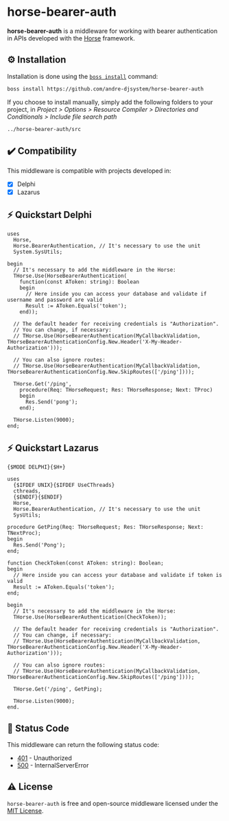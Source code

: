 # horse-bearer-auth
<b>horse-bearer-auth</b> is a middleware for working with bearer authentication in APIs developed with the <a href="https://github.com/HashLoad/horse">Horse</a> framework.

## ⚙️ Installation
Installation is done using the [`boss install`](https://github.com/HashLoad/boss) command:
``` sh
boss install https://github.com/andre-djsystem/horse-bearer-auth
```
If you choose to install manually, simply add the following folders to your project, in *Project > Options > Resource Compiler > Directories and Conditionals > Include file search path*
```
../horse-bearer-auth/src
```

## ✔️ Compatibility
This middleware is compatible with projects developed in:
- [X] Delphi
- [X] Lazarus

## ⚡️ Quickstart Delphi
```delphi
uses 
  Horse, 
  Horse.BearerAuthentication, // It's necessary to use the unit
  System.SysUtils;

begin
  // It's necessary to add the middleware in the Horse:
  THorse.Use(HorseBearerAuthentication(
    function(const AToken: string): Boolean
    begin
      // Here inside you can access your database and validate if username and password are valid
      Result := AToken.Equals('token');
    end));
    
  // The default header for receiving credentials is "Authorization".
  // You can change, if necessary:
  // THorse.Use(HorseBearerAuthentication(MyCallbackValidation, THorseBearerAuthenticationConfig.New.Header('X-My-Header-Authorization')));

  // You can also ignore routes:
  // THorse.Use(HorseBearerAuthentication(MyCallbackValidation, THorseBearerAuthenticationConfig.New.SkipRoutes(['/ping'])));

  THorse.Get('/ping',
    procedure(Req: THorseRequest; Res: THorseResponse; Next: TProc)
    begin
      Res.Send('pong');
    end);

  THorse.Listen(9000);
end;
```

## ⚡️ Quickstart Lazarus
```delphi
{$MODE DELPHI}{$H+}

uses
  {$IFDEF UNIX}{$IFDEF UseCThreads}
  cthreads,
  {$ENDIF}{$ENDIF}
  Horse,
  Horse.BearerAuthentication, // It's necessary to use the unit
  SysUtils;

procedure GetPing(Req: THorseRequest; Res: THorseResponse; Next: TNextProc);
begin
  Res.Send('Pong');
end;

function CheckToken(const AToken: string): Boolean;
begin
  // Here inside you can access your database and validate if token is valid
  Result := AToken.Equals('token');
end;

begin
  // It's necessary to add the middleware in the Horse:
  THorse.Use(HorseBearerAuthentication(CheckToken));

  // The default header for receiving credentials is "Authorization".
  // You can change, if necessary:
  // THorse.Use(HorseBearerAuthentication(MyCallbackValidation, THorseBearerAuthenticationConfig.New.Header('X-My-Header-Authorization')));

  // You can also ignore routes:
  // THorse.Use(HorseBearerAuthentication(MyCallbackValidation, THorseBearerAuthenticationConfig.New.SkipRoutes(['/ping'])));

  THorse.Get('/ping', GetPing);

  THorse.Listen(9000);
end.
```

## 📌 Status Code
This middleware can return the following status code:
* [401](https://httpstatuses.com/401) - Unauthorized
* [500](https://httpstatuses.com/500) - InternalServerError

## ⚠️ License
`horse-bearer-auth` is free and open-source middleware licensed under the [MIT License](https://github.com/andre-djsystem/horse-bearer-auth/blob/master/LICENSE). 

 
